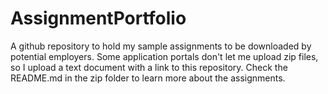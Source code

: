 # AssignmentPortfolio

A github repository to hold my sample assignments to be downloaded by potential employers. Some application portals don't let me upload zip files, so I upload a text document with a link to this repository. Check the README.md in the zip folder to learn more about the assignments.
